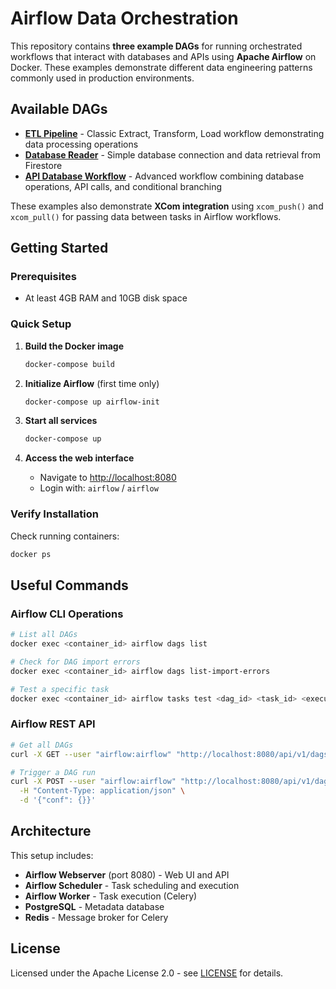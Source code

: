 # Airflow Data Orchestration

This repository contains **three example DAGs** for running orchestrated workflows that interact with databases and APIs using **Apache Airflow** on Docker. These examples demonstrate different data engineering patterns commonly used in production environments.

## Available DAGs

- **[ETL Pipeline](./dags/etl_pipeline.py)** - Classic Extract, Transform, Load workflow demonstrating data processing operations
- **[Database Reader](./dags/database_reader.py)** - Simple database connection and data retrieval from Firestore  
- **[API Database Workflow](./dags/api_database_workflow.py)** - Advanced workflow combining database operations, API calls, and conditional branching

These examples also demonstrate **XCom integration** using `xcom_push()` and `xcom_pull()` for passing data between tasks in Airflow workflows.

## Getting Started

### Prerequisites
- At least 4GB RAM and 10GB disk space

### Quick Setup

1. **Build the Docker image**
   ```bash
   docker-compose build
   ```

2. **Initialize Airflow** (first time only)
   ```bash
   docker-compose up airflow-init
   ```

3. **Start all services**
   ```bash
   docker-compose up
   ```

4. **Access the web interface**
   - Navigate to [http://localhost:8080](http://localhost:8080)
   - Login with: `airflow` / `airflow`

### Verify Installation

Check running containers:
```bash
docker ps
```

## Useful Commands

### Airflow CLI Operations
```bash
# List all DAGs
docker exec <container_id> airflow dags list

# Check for DAG import errors
docker exec <container_id> airflow dags list-import-errors

# Test a specific task
docker exec <container_id> airflow tasks test <dag_id> <task_id> <execution_date>
```

### Airflow REST API
```bash
# Get all DAGs
curl -X GET --user "airflow:airflow" "http://localhost:8080/api/v1/dags"

# Trigger a DAG run
curl -X POST --user "airflow:airflow" "http://localhost:8080/api/v1/dags/<dag_id>/dagRuns" \
  -H "Content-Type: application/json" \
  -d '{"conf": {}}'
```

## Architecture

This setup includes:
- **Airflow Webserver** (port 8080) - Web UI and API
- **Airflow Scheduler** - Task scheduling and execution
- **Airflow Worker** - Task execution (Celery)
- **PostgreSQL** - Metadata database
- **Redis** - Message broker for Celery

## License

Licensed under the Apache License 2.0 - see [LICENSE](LICENSE) for details.
